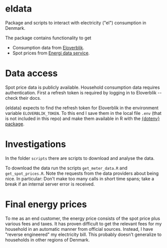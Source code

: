 eldata
======

Package and scripts to interact with electricity ("el") consumption in Denmark.

The package contains functionality to get

- Consumption data from [Eloverblik](https://eloverblik.dk).
- Spot prices from [Energi data service](https://www.energidataservice.dk).


# Data access

Spot price data is publicly available.
Household consumption data requires authentication.
First a refresh token is required by logging in to Eloverblik -- check their docs.

{eldata} expects to find the refresh token for Eloverblik in the environment variable `ELOVERBLIK_TOKEN`.
To this end I save them in the local file `.env` (that is not included in this repo) and make them available in R with the [{dotenv} package](https://cran.r-project.org/package=dotenv).


# Investigations

In the folder `scripts` there are scripts to download and analyse the data.

To download the data run the scripts `get_meter_data.R` and `get_spot_prices.R`.
Note the requests from the data providers about being nice.
In particular:
Don't make too many calls in short time spans; take a break if an internal server error is received.


# Final energy prices

To me as an end customer, the energy price consists of the spot price plus various fees and taxes.
It has proven difficult to get the relevant fees for my household in an automatic manner from official sources.
Instead, I have "reverse engineered" my electricity bill. This probably doesn't generalize to households in other regions of Denmark.

